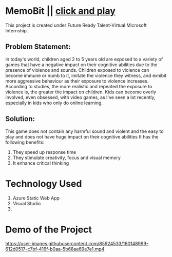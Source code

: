 # MemoBit || [click and play](https://kind-forest-09d6a9f10.1.azurestaticapps.net/)
This project is created under Future Ready Talent-Virtual Microsoft Internship.
## Problem Statement:
In today's world, children aged 2 to 5 years old are exposed to a variety of games that have a negative impact on their cognitive abilities due to the presence of violence and sounds.
Children exposed to violence can become immune or numb to it, imitate the violence they witness, and exhibit more aggressive behaviour as their exposure to violence increases. According to studies, the more realistic and repeated the exposure to violence is, the greater the impact on children. Kids can become overly involved, even obsessed, with video games, as I've seen a lot recently, especially in kids who only do online learning.
## Solution: 
This game does not contain any harmful sound and violent and the easy to play and does not have huge impact on their cognitive abilities
It has the following benefits:
1. They speed up response time
2. They stimulate creativity, focus and visual memory
3. It enhance critical thinking
# Technology Used
1. Azure Static Web App
2. Visual Studio
3. 
# Demo of the Project

https://user-images.githubusercontent.com/85924533/160148999-612d0517-c7bf-416f-b0aa-5b68ae69e7e1.mp4

